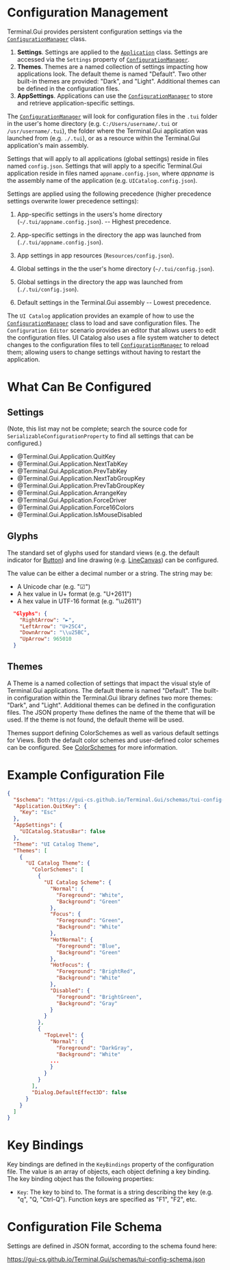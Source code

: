 # Configuration Management

Terminal.Gui provides persistent configuration settings via the [`ConfigurationManager`](~/api/Terminal.Gui.ConfigurationManager.yml) class.

1) **Settings**. Settings are applied to the [`Application`](~/api/Terminal.Gui.Application.yml) class. Settings are accessed via the `Settings` property of [`ConfigurationManager`](~/api/Terminal.Gui.ConfigurationManager.yml).
2) **Themes**. Themes are a named collection of settings impacting how applications look. The default theme is named "Default". Two other built-in themes are provided: "Dark", and "Light". Additional themes can be defined in the configuration files.
3) **AppSettings**. Applications can use the [`ConfigurationManager`](~/api/Terminal.Gui.ConfigurationManager.yml) to store and retrieve application-specific settings.

The [`ConfigurationManager`](~/api/Terminal.Gui.ConfigurationManager.yml) will look for configuration files in the `.tui` folder in the user's home directory (e.g. `C:/Users/username/.tui` or `/usr/username/.tui`), the folder where the Terminal.Gui application was launched from (e.g. `./.tui`), or as a resource within the Terminal.Gui application's main assembly.

Settings that will apply to all applications (global settings) reside in files named `config.json`. Settings that will apply to a specific Terminal.Gui application reside in files named `appname.config.json`, where *appname* is the assembly name of the application (e.g. `UICatalog.config.json`).

Settings are applied using the following precedence (higher precedence settings overwrite lower precedence settings):

1. App-specific settings in the users's home directory (`~/.tui/appname.config.json`). -- Highest precedence.

2. App-specific settings in the directory the app was launched from (`./.tui/appname.config.json`).

3. App settings in app resources (`Resources/config.json`).

4. Global settings in the the user's home directory (`~/.tui/config.json`).

5. Global settings in the directory the app was launched from (`./.tui/config.json`).

6. Default settings in the Terminal.Gui assembly -- Lowest precedence.

The `UI Catalog` application provides an example of how to use the [`ConfigurationManager`](~/api/Terminal.Gui.ConfigurationManager.yml) class to load and save configuration files. The `Configuration Editor` scenario provides an editor that allows users to edit the configuration files. UI Catalog also uses a file system watcher to detect changes to the configuration files to tell [`ConfigurationManager`](~/api/Terminal.Gui.ConfigurationManager.yml) to reload them; allowing users to change settings without having to restart the application.

# What Can Be Configured

## Settings

(Note, this list may not be complete; search the source code for `SerializableConfigurationProperty` to find all settings that can be configured.)

  * @Terminal.Gui.Application.QuitKey
  * @Terminal.Gui.Application.NextTabKey
  * @Terminal.Gui.Application.PrevTabKey
  * @Terminal.Gui.Application.NextTabGroupKey
  * @Terminal.Gui.Application.PrevTabGroupKey
  * @Terminal.Gui.Application.ArrangeKey
  * @Terminal.Gui.Application.ForceDriver
  * @Terminal.Gui.Application.Force16Colors
  * @Terminal.Gui.Application.IsMouseDisabled
  
## Glyphs

The standard set of glyphs used for standard views (e.g. the default indicator for [Button](~/api/Terminal.Gui.Button.yml)) and line drawing (e.g. [LineCanvas](~/api/Terminal.Gui.LineCanvas.yml)) can be configured.

The value can be either a decimal number or a string. The string may be:

- A Unicode char (e.g. "☑")
- A hex value in U+ format (e.g. "U+2611")
- A hex value in UTF-16 format (e.g. "\\u2611")

```json
  "Glyphs": {
    "RightArrow": "►",
    "LeftArrow": "U+25C4",
    "DownArrow": "\\u25BC",
    "UpArrow": 965010
  }
```

## Themes

A Theme is a named collection of settings that impact the visual style of Terminal.Gui applications. The default theme is named "Default". The built-in configuration within the Terminal.Gui library defines two more themes: "Dark", and "Light". Additional themes can be defined in the configuration files. The JSON property `Theme` defines the name of the theme that will be used. If the theme is not found, the default theme will be used.

Themes support defining ColorSchemes as well as various default settings for Views. Both the default color schemes and user-defined color schemes can be configured. See [ColorSchemes](~/api/Terminal.Gui.Colors.yml) for more information.

# Example Configuration File

```json
{
  "$schema": "https://gui-cs.github.io/Terminal.Gui/schemas/tui-config-schema.json",
  "Application.QuitKey": {
    "Key": "Esc"
  },
  "AppSettings": {
    "UICatalog.StatusBar": false
  },
  "Theme": "UI Catalog Theme",
  "Themes": [
    {
      "UI Catalog Theme": {
        "ColorSchemes": [
          {
            "UI Catalog Scheme": {
              "Normal": {
                "Foreground": "White",
                "Background": "Green"
              },
              "Focus": {
                "Foreground": "Green",
                "Background": "White"
              },
              "HotNormal": {
                "Foreground": "Blue",
                "Background": "Green"
              },
              "HotFocus": {
                "Foreground": "BrightRed",
                "Background": "White"
              },
              "Disabled": {
                "Foreground": "BrightGreen",
                "Background": "Gray"
              }
            }
          },
          {
            "TopLevel": {
              "Normal": {
                "Foreground": "DarkGray",
                "Background": "White"
              ...
              }
            }
          }
        ],
        "Dialog.DefaultEffect3D": false
      }
    }
  ]
}
```

# Key Bindings

Key bindings are defined in the `KeyBindings` property of the configuration file. The value is an array of objects, each object defining a key binding. The key binding object has the following properties:

- `Key`: The key to bind to. The format is a string describing the key (e.g. "q", "Q,  "Ctrl-Q"). Function keys are specified as "F1", "F2", etc. 

# Configuration File Schema

Settings are defined in JSON format, according to the schema found here: 

https://gui-cs.github.io/Terminal.Gui/schemas/tui-config-schema.json
